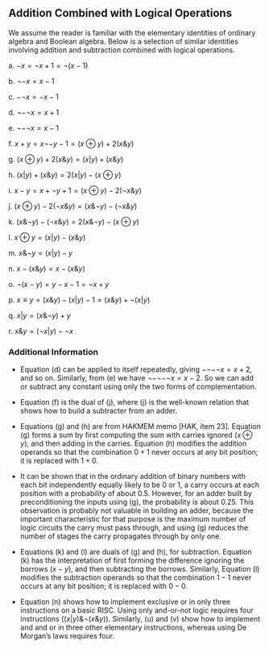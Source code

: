 ## Addition Combined with Logical Operations

We assume the reader is familiar with the elementary identities of ordinary algebra and Boolean algebra. Below is a selection of similar identities involving addition and subtraction combined with logical operations.

a. $-x = \neg x + 1 = \neg (x-1)$

b. $\neg -x = x - 1$

c. $-\neg x = -x - 1$

d. $\neg -\neg x = x + 1$

e. $\neg -\neg x = x - 1$

f. $x + y = x \neg -y - 1 = (x \oplus y) + 2(x \& y)$

g. $(x \oplus y) + 2(x \& y) = (x \vert y) + (x \& y)$

h. $(x \vert y) + (x \& y) = 2(x \vert y) - (x \oplus y)$

i. $x - y = x + \neg y + 1 = (x \oplus y) - 2(\neg x \& y)$

j. $(x \oplus y) - 2(\neg x \& y) = (x \& \neg y) - (\neg x \& y)$

k. $(x \& \neg y) - (\neg x \& y) = 2(x \& \neg y) - (x \oplus y)$

l. $x \oplus y = (x \vert y) - (x \& y)$

m. $x \& \neg y = (x \vert y) - y$

n. $x - (x \& y) = x - (x \& y)$

o. $\neg (x - y) = y - x - 1 = \neg x + y$

p. $x \equiv y = (x \& y) - (x \vert y) - 1 = (x \& y) + \neg (x \vert y)$

q. $x \vert y = (x \& \neg y) + y$

r. $x \& y = (\neg x \vert y) - \neg x$

### Additional Information

- Equation (d) can be applied to itself repeatedly, giving $-\neg -\neg x = x + 2$, and so on. Similarly, from (e) we have $\neg -\neg -\neg x = x - 2$. So we can add or subtract any constant using only the two forms of complementation.

- Equation (f) is the dual of (j), where (j) is the well-known relation that shows how to build a subtracter from an adder.
- Equations (g) and (h) are from HAKMEM memo [HAK, item 23]. Equation (g) forms a sum by first computing the sum with carries ignored ($x \oplus y$), and then adding in the carries. Equation (h) modifies the addition operands so that the combination $0 + 1$ never occurs at any bit position; it is replaced with $1 + 0$.
- It can be shown that in the ordinary addition of binary numbers with each bit independently equally likely to be 0 or 1, a carry occurs at each position with a probability of about 0.5. However, for an adder built by preconditioning the inputs using (g), the probability is about 0.25. This observation is probably not valuable in building an adder, because the important characteristic for that purpose is the maximum number of logic circuits the carry must pass through, and using (g) reduces the number of stages the carry propagates through by only one.
- Equations (k) and (l) are duals of (g) and (h), for subtraction. Equation (k) has the interpretation of first forming the difference ignoring the borrows ($x - y$), and then subtracting the borrows. Similarly, Equation (l) modifies the subtraction operands so that the combination $1 - 1$ never occurs at any bit position; it is replaced with $0 - 0$.
- Equation (n) shows how to implement exclusive or in only three instructions on a basic RISC. Using only and-or-not logic requires four instructions $((x \vert y) \& \neg (x \& y))$. Similarly, (u) and (v) show how to implement and and or in three other elementary instructions, whereas using De Morgan’s laws requires four.
